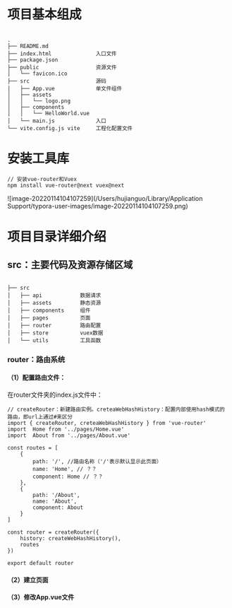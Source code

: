 # 项目基本组成

```

.
├── README.md
├── index.html           	入口文件
├── package.json
├── public               	资源文件
│   └── favicon.ico
├── src                  	源码
│   ├── App.vue          	单文件组件
│   ├── assets
│   │   └── logo.png
│   ├── components   
│   │   └── HelloWorld.vue
│   └── main.js          	入口
└── vite.config.js vite		工程化配置文件
```



# 安装工具库

```
// 安装vue-router和Vuex
npm install vue-router@next vuex@next
```

![image-20220114104107259](/Users/hujianguo/Library/Application Support/typora-user-images/image-20220114104107259.png)



# 项目目录详细介绍

## src：主要代码及资源存储区域

```

├── src
│   ├── api            数据请求
│   ├── assets         静态资源
│   ├── components     组件
│   ├── pages          页面
│   ├── router         路由配置
│   ├── store          vuex数据
│   └── utils          工具函数
```

### router：路由系统

#### （1）配置路由文件：

在router文件夹的index.js文件中：

```
// createRouter：新建路由实例。creteaWebHashHistory：配置内部使用hash模式的路由，即url上通过#来区分
import { createRouter, creteaWebHashHistory } from 'vue-router'
import  Home from '../pages/Home.vue'
import  About from '../pages/About.vue'

const routes = [
    {
        path: '/', //路由名称（'/'表示默认显示此页面）
        name: 'Home', // ？？
        component: Home // ？？
    },
    {
        path: '/About',
        name: 'About',
        component: About
    }
]

const router = createRouter({
    history: createWebHashHistory(),
    routes
})

export default router
```

#### （2）建立页面

#### （3）修改App.vue文件

